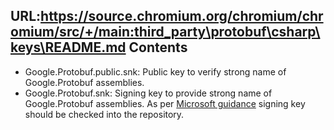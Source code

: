 URL:https://source.chromium.org/chromium/chromium/src/+/main:third_party\protobuf\csharp\keys\README.md
Contents
--------

- Google.Protobuf.public.snk:
  Public key to verify strong name of Google.Protobuf assemblies.
- Google.Protobuf.snk:
  Signing key to provide strong name of Google.Protobuf assemblies.
  As per [Microsoft guidance](https://msdn.microsoft.com/en-us/library/wd40t7ad(v=vs.110).aspx)
  signing key should be checked into the repository.
